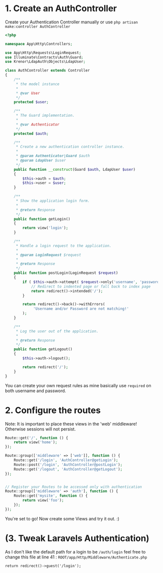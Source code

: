 # 1. Create an AuthController

Create your Authentication Controller manually or use
`php artisan make:controller AuthController`


```php
<?php

namespace App\Http\Controllers;

use App\Http\Requests\LoginRequest;
use Illuminate\Contracts\Auth\Guard;
use Krenor\LdapAuth\Objects\LdapUser;

class AuthController extends Controller
{
    /**
     * the model instance
     *
     * @var User
     */
    protected $user;

    /**
     * The Guard implementation.
     *
     * @var Authenticator
     */
    protected $auth;

    /**
     * Create a new authentication controller instance.
     *
     * @param Authenticator|Guard $auth
     * @param LdapUser $user
     */
    public function __construct(Guard $auth, LdapUser $user)
    {
        $this->auth = $auth;
        $this->user = $user;
    }

    /**
     * Show the application login form.
     *
     * @return Response
     */
    public function getLogin()
    {
        return view('login');
    }

    /**
     * Handle a login request to the application.
     *
     * @param LoginRequest $request
     *
     * @return Response
     */
    public function postLogin(LoginRequest $request)
    {
        if ( $this->auth->attempt( $request->only('username', 'password') ) ) {
            // Redirect to indented page or fall back to index page
            return redirect()->intended('/');
        }

        return redirect()->back()->withErrors(
             'Username and/or Password are not matching!'
        );
    }

    /**
     * Log the user out of the application.
     *
     * @return Response
     */
    public function getLogout()
    {
        $this->auth->logout();

        return redirect('/');
    }
}

```

You can create your own request rules as mine basically
use `required` on both username and password.

# 2. Configure the routes

Note: It is important to place these views in the 'web' middleware!  
Otherwise sessions will not persist.

```php
Route::get('/', function () {
	return view('home');
});

Route::group(['middleware' => ['web']], function () {
    Route::get('/login', 'AuthController@getLogin');
    Route::post('/login', 'AuthController@postLogin');
    Route::get('/logout', 'AuthController@getLogout');
});


// Register your Routes to be accessed only with authentication
Route::group(['middleware' => 'auth'], function () {
    Route::get('mysite', function () {
        return view('foo');
    });
});
```
You're set to go! Now create some Views and try it out. :)

# (3. Tweak Laravels Authentication)
As I don't like the default path for a login to be `/auth/login` feel free to change
this file at line 41 : `ROOT/app/Http/Middleware/Authenticate.php`

`return redirect()->guest('/login');`